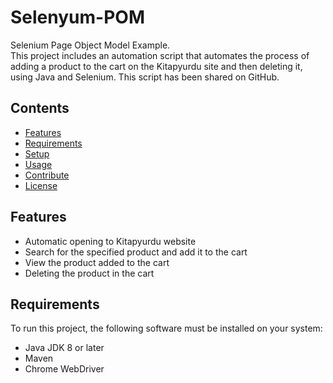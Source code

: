 # Selenyum-POM
Selenium Page Object Model Example.   
This project includes an automation script that automates the process of adding a product to the cart on the Kitapyurdu site and then deleting it, using Java and Selenium. This script has been shared on GitHub.  
## Contents
- [Features](#features)
- [Requirements](#requirements)
- [Setup](#setup)
- [Usage](#usage)
- [Contribute](#contribute)
- [License](#license)

## Features
- Automatic opening to Kitapyurdu website
- Search for the specified product and add it to the cart
- View the product added to the cart
- Deleting the product in the cart

## Requirements
To run this project, the following software must be installed on your system:
- Java JDK 8 or later
- Maven
- Chrome WebDriver

